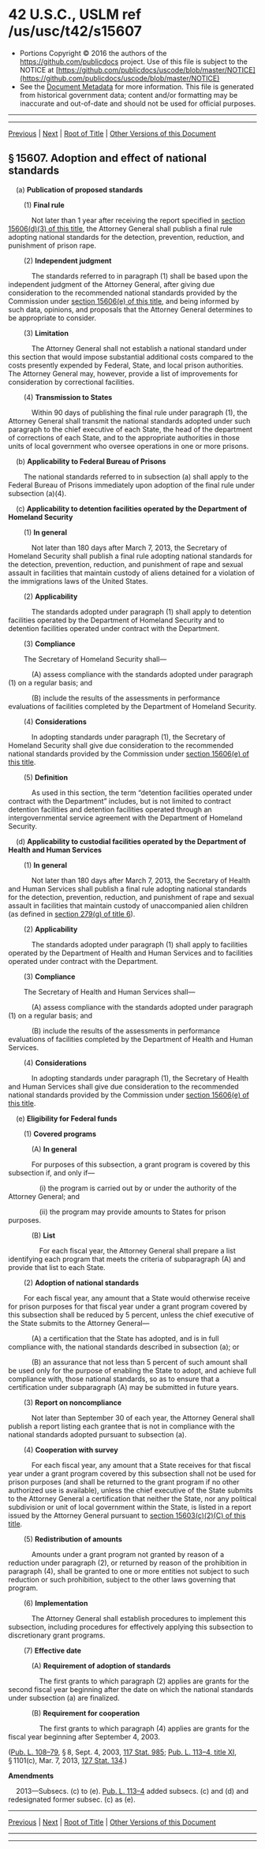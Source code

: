 ---
---

# 42 U.S.C., USLM ref /us/usc/t42/s15607

* Portions Copyright © 2016 the authors of the https://github.com/publicdocs project.
  Use of this file is subject to the NOTICE at [https://github.com/publicdocs/uscode/blob/master/NOTICE](https://github.com/publicdocs/uscode/blob/master/NOTICE)
* See the [Document Metadata](././../../../..//README.md) for more information.
  This file is generated from historical government data; content and/or formatting may be inaccurate and out-of-date and should not be used for official purposes.

----------
----------

[Previous](./../../../..//us/usc/t42/ch147/m__us_usc_t42_s15606.md) | [Next](./../../../..//us/usc/t42/ch147/m__us_usc_t42_s15608.md) | [Root of Title](./../../../../) | [Other Versions of this Document](https://publicdocs.github.io/go/links?ns=uslm&ref=%2Fus%2Fusc%2Ft42%2Fs15607)

## § 15607. Adoption and effect of national standards

    (a) __Publication of proposed standards__ 

        (1) __Final rule__ 

            Not later than 1 year after receiving the report specified in [section 15606(d)(3) of this title][/us/usc/t42/s15606/d/3], the Attorney General shall publish a final rule adopting national standards for the detection, prevention, reduction, and punishment of prison rape.

        (2) __Independent judgment__ 

            The standards referred to in paragraph (1) shall be based upon the independent judgment of the Attorney General, after giving due consideration to the recommended national standards provided by the Commission under [section 15606(e) of this title][/us/usc/t42/s15606/e], and being informed by such data, opinions, and proposals that the Attorney General determines to be appropriate to consider.

        (3) __Limitation__ 

            The Attorney General shall not establish a national standard under this section that would impose substantial additional costs compared to the costs presently expended by Federal, State, and local prison authorities. The Attorney General may, however, provide a list of improvements for consideration by correctional facilities.

        (4) __Transmission to States__ 

            Within 90 days of publishing the final rule under paragraph (1), the Attorney General shall transmit the national standards adopted under such paragraph to the chief executive of each State, the head of the department of corrections of each State, and to the appropriate authorities in those units of local government who oversee operations in one or more prisons.

    (b) __Applicability to Federal Bureau of Prisons__ 

        The national standards referred to in subsection (a) shall apply to the Federal Bureau of Prisons immediately upon adoption of the final rule under subsection (a)(4).

    (c) __Applicability to detention facilities operated by the Department of Homeland Security__ 

        (1) __In general__ 

            Not later than 180 days after March 7, 2013, the Secretary of Homeland Security shall publish a final rule adopting national standards for the detection, prevention, reduction, and punishment of rape and sexual assault in facilities that maintain custody of aliens detained for a violation of the immigrations laws of the United States.

        (2) __Applicability__ 

            The standards adopted under paragraph (1) shall apply to detention facilities operated by the Department of Homeland Security and to detention facilities operated under contract with the Department.

        (3) __Compliance__ 

        The Secretary of Homeland Security shall—

            (A) assess compliance with the standards adopted under paragraph (1) on a regular basis; and

            (B) include the results of the assessments in performance evaluations of facilities completed by the Department of Homeland Security.

        (4) __Considerations__ 

            In adopting standards under paragraph (1), the Secretary of Homeland Security shall give due consideration to the recommended national standards provided by the Commission under [section 15606(e) of this title][/us/usc/t42/s15606/e].

        (5) __Definition__ 

            As used in this section, the term “detention facilities operated under contract with the Department” includes, but is not limited to contract detention facilities and detention facilities operated through an intergovernmental service agreement with the Department of Homeland Security.

    (d) __Applicability to custodial facilities operated by the Department of Health and Human Services__ 

        (1) __In general__ 

            Not later than 180 days after March 7, 2013, the Secretary of Health and Human Services shall publish a final rule adopting national standards for the detection, prevention, reduction, and punishment of rape and sexual assault in facilities that maintain custody of unaccompanied alien children (as defined in [section 279(g) of title 6][/us/usc/t6/s279/g]).

        (2) __Applicability__ 

            The standards adopted under paragraph (1) shall apply to facilities operated by the Department of Health and Human Services and to facilities operated under contract with the Department.

        (3) __Compliance__ 

        The Secretary of Health and Human Services shall—

            (A) assess compliance with the standards adopted under paragraph (1) on a regular basis; and

            (B) include the results of the assessments in performance evaluations of facilities completed by the Department of Health and Human Services.

        (4) __Considerations__ 

            In adopting standards under paragraph (1), the Secretary of Health and Human Services shall give due consideration to the recommended national standards provided by the Commission under [section 15606(e) of this title][/us/usc/t42/s15606/e].

    (e) __Eligibility for Federal funds__ 

        (1) __Covered programs__ 

            (A) __In general__ 

            For purposes of this subsection, a grant program is covered by this subsection if, and only if—

                (i) the program is carried out by or under the authority of the Attorney General; and

                (ii) the program may provide amounts to States for prison purposes.

            (B) __List__ 

                For each fiscal year, the Attorney General shall prepare a list identifying each program that meets the criteria of subparagraph (A) and provide that list to each State.

        (2) __Adoption of national standards__ 

        For each fiscal year, any amount that a State would otherwise receive for prison purposes for that fiscal year under a grant program covered by this subsection shall be reduced by 5 percent, unless the chief executive of the State submits to the Attorney General—

            (A) a certification that the State has adopted, and is in full compliance with, the national standards described in subsection (a); or

            (B) an assurance that not less than 5 percent of such amount shall be used only for the purpose of enabling the State to adopt, and achieve full compliance with, those national standards, so as to ensure that a certification under subparagraph (A) may be submitted in future years.

        (3) __Report on noncompliance__ 

            Not later than September 30 of each year, the Attorney General shall publish a report listing each grantee that is not in compliance with the national standards adopted pursuant to subsection (a).

        (4) __Cooperation with survey__ 

            For each fiscal year, any amount that a State receives for that fiscal year under a grant program covered by this subsection shall not be used for prison purposes (and shall be returned to the grant program if no other authorized use is available), unless the chief executive of the State submits to the Attorney General a certification that neither the State, nor any political subdivision or unit of local government within the State, is listed in a report issued by the Attorney General pursuant to [section 15603(c)(2)(C) of this title][/us/usc/t42/s15603/c/2/C].

        (5) __Redistribution of amounts__ 

            Amounts under a grant program not granted by reason of a reduction under paragraph (2), or returned by reason of the prohibition in paragraph (4), shall be granted to one or more entities not subject to such reduction or such prohibition, subject to the other laws governing that program.

        (6) __Implementation__ 

            The Attorney General shall establish procedures to implement this subsection, including procedures for effectively applying this subsection to discretionary grant programs.

        (7) __Effective date__ 

            (A) __Requirement of adoption of standards__ 

                The first grants to which paragraph (2) applies are grants for the second fiscal year beginning after the date on which the national standards under subsection (a) are finalized.

            (B) __Requirement for cooperation__ 

                The first grants to which paragraph (4) applies are grants for the fiscal year beginning after September 4, 2003.

([Pub. L. 108–79][/us/pl/108/79], § 8, Sept. 4, 2003, [117 Stat. 985][/us/stat/117/985]; [Pub. L. 113–4, title XI][/us/pl/113/4/tXI], § 1101(c), Mar. 7, 2013, [127 Stat. 134][/us/stat/127/134].)

 __Amendments__ 

    2013—Subsecs. (c) to (e). [Pub. L. 113–4][/us/pl/113/4] added subsecs. (c) and (d) and redesignated former subsec. (c) as (e).

----------

[Previous](./../../../..//us/usc/t42/ch147/m__us_usc_t42_s15606.md) | [Next](./../../../..//us/usc/t42/ch147/m__us_usc_t42_s15608.md) | [Root of Title](./../../../../) | [Other Versions of this Document](https://publicdocs.github.io/go/links?ns=uslm&ref=%2Fus%2Fusc%2Ft42%2Fs15607)

----------
----------

[/us/usc/t42/s15606/d/3]: https://publicdocs.github.io/go/links?ns=uslm&ref=%2Fus%2Fusc%2Ft42%2Fs15606%2Fd%2F3
[/us/usc/t42/s15606/e]: https://publicdocs.github.io/go/links?ns=uslm&ref=%2Fus%2Fusc%2Ft42%2Fs15606%2Fe
[/us/usc/t42/s15606/e]: https://publicdocs.github.io/go/links?ns=uslm&ref=%2Fus%2Fusc%2Ft42%2Fs15606%2Fe
[/us/usc/t6/s279/g]: https://publicdocs.github.io/go/links?ns=uslm&ref=%2Fus%2Fusc%2Ft6%2Fs279%2Fg
[/us/usc/t42/s15606/e]: https://publicdocs.github.io/go/links?ns=uslm&ref=%2Fus%2Fusc%2Ft42%2Fs15606%2Fe
[/us/usc/t42/s15603/c/2/C]: https://publicdocs.github.io/go/links?ns=uslm&ref=%2Fus%2Fusc%2Ft42%2Fs15603%2Fc%2F2%2FC
[/us/pl/108/79]: https://publicdocs.github.io/go/links?ns=uslm&ref=%2Fus%2Fpl%2F108%2F79
[/us/stat/117/985]: https://publicdocs.github.io/go/links?ns=uslm&ref=%2Fus%2Fstat%2F117%2F985
[/us/pl/113/4/tXI]: https://publicdocs.github.io/go/links?ns=uslm&ref=%2Fus%2Fpl%2F113%2F4%2FtXI
[/us/stat/127/134]: https://publicdocs.github.io/go/links?ns=uslm&ref=%2Fus%2Fstat%2F127%2F134
[/us/pl/113/4]: https://publicdocs.github.io/go/links?ns=uslm&ref=%2Fus%2Fpl%2F113%2F4



